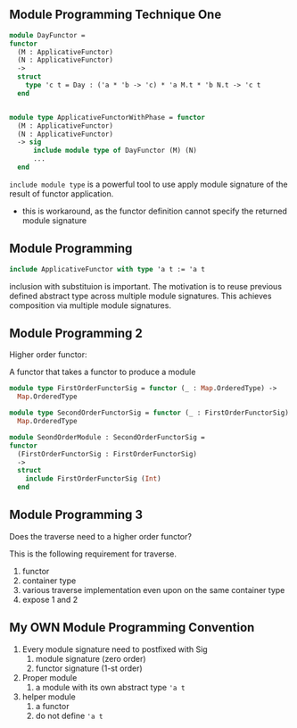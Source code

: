

## Module Programming Technique One

```OCaml
module DayFunctor =
functor
  (M : ApplicativeFunctor)
  (N : ApplicativeFunctor)
  ->
  struct
    type 'c t = Day : ('a * 'b -> 'c) * 'a M.t * 'b N.t -> 'c t
  end


module type ApplicativeFunctorWithPhase = functor
  (M : ApplicativeFunctor)
  (N : ApplicativeFunctor)
  -> sig
      include module type of DayFunctor (M) (N)
      ...
  end
```

`include module type` is a powerful tool to use apply module signature of the result of functor application.
- this is workaround, as the functor definition cannot specify the returned module signature

## Module Programming 
```OCaml
include ApplicativeFunctor with type 'a t := 'a t
```

inclusion with substituion is important. The motivation is to reuse previous defined abstract type across multiple module signatures. This achieves composition via multiple module signatures.

## Module Programming 2

Higher order functor:

A functor that takes a functor to produce a module
```OCaml
module type FirstOrderFunctorSig = functor (_ : Map.OrderedType) ->
  Map.OrderedType

module type SecondOrderFunctorSig = functor (_ : FirstOrderFunctorSig) ->
  Map.OrderedType

module SeondOrderModule : SecondOrderFunctorSig =
functor
  (FirstOrderFunctorSig : FirstOrderFunctorSig)
  ->
  struct
    include FirstOrderFunctorSig (Int)
  end
```

## Module Programming 3

Does the traverse need to a higher order functor?

This is the following requirement for traverse.

1. functor
2. container type
3. various traverse implementation even upon on the same container type
4. expose 1 and 2


## My OWN Module Programming Convention

1. Every module signature need to postfixed with Sig 
   1. module signature (zero order)
   2. functor signature (1-st order)
2. Proper module
   1. a module with its own abstract type `'a t`
3. helper module
   1. a functor
   2. do not define `'a t`
